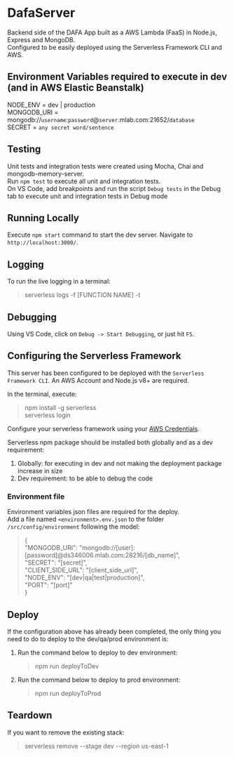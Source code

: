 # DafaServer

Backend side of the DAFA App built as a AWS Lambda (FaaS) in Node.js, Express and MongoDB.<br/>
Configured to be easily deployed using the Serverless Framework CLI and AWS.

## Environment Variables required to execute in dev (and in AWS Elastic Beanstalk)

NODE_ENV = dev | production<br/>
MONGODB_URI = mongodb://`username`:`password`@`server`.mlab.com:21652/`database`<br/>
SECRET = `any secret word/sentence`<br/>

## Testing

Unit tests and integration tests were created using Mocha, Chai and mongodb-memory-server.<br/>
Run `npm test` to execute all unit and integration tests.<br/>
On VS Code, add breakpoints and run the script `Debug tests` in the Debug tab to execute unit and integration tests in Debug mode

## Running Locally

Execute `npm start` command to start the dev server. Navigate to `http://localhost:3000/`.

## Logging

To run the live logging in a terminal:<br/>

> serverless logs -f [FUNCTION NAME] -t

## Debugging

Using VS Code, click on `Debug -> Start Debugging`, or just hit `F5`.

## Configuring the Serverless Framework

This server has been configured to be deployed with the `Serverless Framework CLI`. An AWS Account and Node.js v8+ are required.<br/>

In the terminal, execute:<br/>

> npm install -g serverless<br/>
> serverless login<br/>

Configure your serverless framework using your [AWS Credentials](https://www.youtube.com/watch?v=tgb_MRVylWw).<br/>

Serverless npm package should be installed both globally and as a dev requirement:<br/>

1. Globally: for executing in dev and not making the deployment package increase in size
2. Dev requirement: to be able to debug the code

### Environment file

Environment variables json files are required for the deploy.<br/>
Add a file named `<environment>.env.json` to the folder `/src/config/environment` following the model:

> {<br/>
> "MONGODB_URI": "mongodb://[user]:[password]@ds346006.mlab.com:28216/[db_name]",<br/>
> "SECRET": "[secret]",<br/>
> "CLIENT_SIDE_URL": "[client_side_url]",<br/>
> "NODE_ENV": "[dev|qa|test|production]",<br/>
> "PORT": "[port]"<br/>
> }<br/>

## Deploy

If the configuration above has already been completed, the only thing you need to do to deploy to the dev/qa/prod environment is:<br/>

1. Run the command below to deploy to dev environment:
   > npm run deployToDev
2. Run the command below to deploy to prod environment:
   > npm run deployToProd

## Teardown

If you want to remove the existing stack:<br/>

> serverless remove --stage dev --region us-east-1
